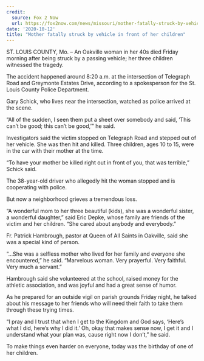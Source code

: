 ```yaml
---
credit:
  source: Fox 2 Now
  url: https://fox2now.com/news/missouri/mother-fatally-struck-by-vehicle-in-front-of-her-children/
date: '2020-10-12'
title: "Mother fatally struck by vehicle in front of her children"
---
```

ST. LOUIS COUNTY, Mo. – An Oakville woman in her 40s died Friday morning after being struck by a passing vehicle; her three children witnessed the tragedy.

The accident happened around 8:20 a.m. at the intersection of Telegraph Road and Greymonte Estates Drive, according to a spokesperson for the St. Louis County Police Department.

Gary Schick, who lives near the intersection, watched as police arrived at the scene.

“All of the sudden, I seen them put a sheet over somebody and said, ‘This can’t be good; this can’t be good,’” he said.

Investigators said the victim stopped on Telegraph Road and stepped out of her vehicle. She was then hit and killed. Three children, ages 10 to 15, were in the car with their mother at the time.

“To have your mother be killed right out in front of you, that was terrible,” Schick said.

The 38-year-old driver who allegedly hit the woman stopped and is cooperating with police.

But now a neighborhood grieves a tremendous loss.

“A wonderful mom to her three beautiful (kids), she was a wonderful sister, a wonderful daughter,” said Eric Depke, whose family are friends of the victim and her children. “She cared about anybody and everybody.”

Fr. Patrick Hambrough, pastor at Queen of All Saints in Oakville, said she was a special kind of person.

“…She was a selfless mother who lived for her family and everyone she encountered,” he said. “Marvelous woman. Very prayerful. Very faithful. Very much a servant.”

Hambrough said she volunteered at the school, raised money for the athletic association, and was joyful and had a great sense of humor.

As he prepared for an outside vigil on parish grounds Friday night, he talked about his message to her friends who will need their faith to take them through these trying times.

“I pray and I trust that when I get to the Kingdom and God says, ‘Here’s what I did, here’s why I did it.’ Oh, okay that makes sense now, I get it and I understand what your plan was, cause right now I don’t,” he said.

To make things even harder on everyone, today was the birthday of one of her children.
